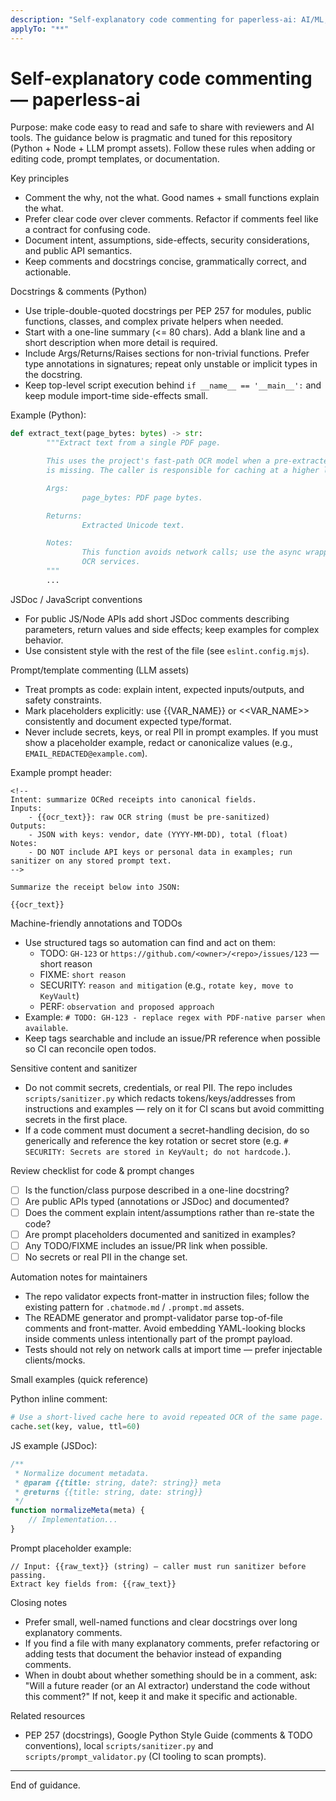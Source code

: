 ```yaml
---
description: "Self-explanatory code commenting for paperless-ai: AI/ML, cloud, automation."
applyTo: "**"
---
```


# Self-explanatory code commenting — paperless-ai

Purpose: make code easy to read and safe to share with reviewers and AI tools. The guidance below is pragmatic and tuned for this repository (Python + Node + LLM prompt assets). Follow these rules when adding or editing code, prompt templates, or documentation.

Key principles

- Comment the why, not the what. Good names + small functions explain the what.
- Prefer clear code over clever comments. Refactor if comments feel like a contract for confusing code.
- Document intent, assumptions, side-effects, security considerations, and public API semantics.
- Keep comments and docstrings concise, grammatically correct, and actionable.

Docstrings & comments (Python)

- Use triple-double-quoted docstrings per PEP 257 for modules, public functions, classes, and complex private helpers when needed.
- Start with a one-line summary (<= 80 chars). Add a blank line and a short description when more detail is required.
- Include Args/Returns/Raises sections for non-trivial functions. Prefer type annotations in signatures; repeat only unstable or implicit types in the docstring.
- Keep top-level script execution behind `if __name__ == '__main__':` and keep module import-time side-effects small.

Example (Python):

```python
def extract_text(page_bytes: bytes) -> str:
        """Extract text from a single PDF page.

        This uses the project's fast-path OCR model when a pre-extracted text layer
        is missing. The caller is responsible for caching at a higher level.

        Args:
                page_bytes: PDF page bytes.

        Returns:
                Extracted Unicode text.

        Notes:
                This function avoids network calls; use the async wrapper for remote
                OCR services.
        """
        ...
```

JSDoc / JavaScript conventions

- For public JS/Node APIs add short JSDoc comments describing parameters, return values and side effects; keep examples for complex behavior.
- Use consistent style with the rest of the file (see `eslint.config.mjs`).

Prompt/template commenting (LLM assets)

- Treat prompts as code: explain intent, expected inputs/outputs, and safety constraints.
- Mark placeholders explicitly: use {{VAR_NAME}} or <<VAR_NAME>> consistently and document expected type/format.
- Never include secrets, keys, or real PII in prompt examples. If you must show a placeholder example, redact or canonicalize values (e.g., `EMAIL_REDACTED@example.com`).

Example prompt header:

````text
<!--
Intent: summarize OCRed receipts into canonical fields.
Inputs:
    - {{ocr_text}}: raw OCR string (must be pre-sanitized)
Outputs:
    - JSON with keys: vendor, date (YYYY-MM-DD), total (float)
Notes:
    - DO NOT include API keys or personal data in examples; run sanitizer on any stored prompt text.
-->

Summarize the receipt below into JSON:

{{ocr_text}}
````

Machine-friendly annotations and TODOs

- Use structured tags so automation can find and act on them:
  - TODO: `GH-123` or `https://github.com/<owner>/<repo>/issues/123` — short reason
  - FIXME: `short reason`
  - SECURITY: `reason and mitigation` (e.g., `rotate key, move to KeyVault`)
  - PERF: `observation and proposed approach`
- Example: `# TODO: GH-123 - replace regex with PDF-native parser when available`.
- Keep tags searchable and include an issue/PR reference when possible so CI can reconcile open todos.

Sensitive content and sanitizer

- Do not commit secrets, credentials, or real PII. The repo includes `scripts/sanitizer.py` which redacts tokens/keys/addresses from instructions and examples — rely on it for CI scans but avoid committing secrets in the first place.
- If a code comment must document a secret-handling decision, do so generically and reference the key rotation or secret store (e.g. `# SECURITY: Secrets are stored in KeyVault; do not hardcode.`).

Review checklist for code & prompt changes

- [ ] Is the function/class purpose described in a one-line docstring?
- [ ] Are public APIs typed (annotations or JSDoc) and documented?
- [ ] Does the comment explain intent/assumptions rather than re-state the code?
- [ ] Are prompt placeholders documented and sanitized in examples?
- [ ] Any TODO/FIXME includes an issue/PR link when possible.
- [ ] No secrets or real PII in the change set.

Automation notes for maintainers

- The repo validator expects front-matter in instruction files; follow the existing pattern for `.chatmode.md` / `.prompt.md` assets.
- The README generator and prompt-validator parse top-of-file comments and front-matter. Avoid embedding YAML-looking blocks inside comments unless intentionally part of the prompt payload.
- Tests should not rely on network calls at import time — prefer injectable clients/mocks.

Small examples (quick reference)

Python inline comment:

```python
# Use a short-lived cache here to avoid repeated OCR of the same page.
cache.set(key, value, ttl=60)
```

JS example (JSDoc):

```js
/**
 * Normalize document metadata.
 * @param {{title: string, date?: string}} meta
 * @returns {{title: string, date: string}}
 */
function normalizeMeta(meta) {
    // Implementation...
}
```

Prompt placeholder example:

````text
// Input: {{raw_text}} (string) — caller must run sanitizer before passing.
Extract key fields from: {{raw_text}}
````

Closing notes

- Prefer small, well-named functions and clear docstrings over long explanatory comments.
- If you find a file with many explanatory comments, prefer refactoring or adding tests that document the behavior instead of expanding comments.
- When in doubt about whether something should be in a comment, ask: "Will a future reader (or an AI extractor) understand the code without this comment?" If not, keep it and make it specific and actionable.

Related resources

- PEP 257 (docstrings), Google Python Style Guide (comments & TODO conventions), local `scripts/sanitizer.py` and `scripts/prompt_validator.py` (CI tooling to scan prompts).

---
End of guidance.
